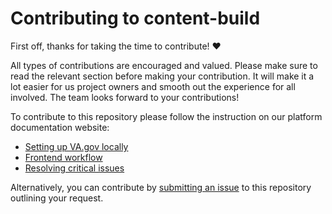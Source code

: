 <!-- markdownlint-disable MD013 -->
<!-- omit in toc -->
# Contributing to content-build

First off, thanks for taking the time to contribute! :heart:

All types of contributions are encouraged and valued. Please make sure to read the relevant section before making your contribution. It will make it a lot easier for us project owners and smooth out the experience for all involved. The team looks forward to your contributions!

To contribute to this repository please follow the instruction on our platform documentation website:

- [Setting up VA.gov locally](https://depo-platform-documentation.scrollhelp.site/getting-started/Setting-up-VA.gov-locally.687931400.html)
- [Frontend workflow](https://depo-platform-documentation.scrollhelp.site/developer-docs/Frontend-workflow.1846083611.html)
- [Resolving critical issues](https://depo-platform-documentation.scrollhelp.site/developer-docs/Resolving-critical-issues.1846182121.html)

Alternatively, you can contribute by [submitting an issue](https://github.com/department-of-veterans-affairs/content-build/issues/new/choose) to this repository outlining your request.
